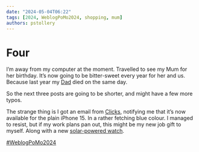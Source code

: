 ```yaml
---
date: "2024-05-04T06:22"
tags: [2024, WeblogPoMo2024, shopping, mum]
authors: pstollery
---
```


# Four

I’m away from my computer at the moment. Travelled to see my Mum for her birthday. It’s now going to be bitter-sweet every year for her and us. Because last year my [Dad](https://david.stollerys.co.uk) died on the same day. 

<!-- truncate -->

So the next three posts are going to be shorter, and might have a few more typos. 

The strange thing is I got an email from [Clicks](https://www.clicks.tech/), notifying me that it’s now available for the plain iPhone 15. In a rather fetching blue colour. I managed to resist, but if my work plans pan out, this might be my new job gift to myself. Along with a new [solar-powered watch](https://www.garmin.com/en-GB/p/679335). 

[#WeblogPoMo2024](https://weblog.anniegreens.lol/weblog-posting-month-2024)
